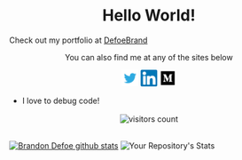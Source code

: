 <h1 align='center'>Hello World!</h1>

<p>Check out my portfolio at <a href='http://www.defoebrand.com'>DefoeBrand</a></p>

<p align='center'>You can also find me at any of the sites below</p>

<div align='center'>
  <a href="https://twitter.com/defoe_brand"><img alt="Twitter" height="30" src="images/twitter.png"/></a>
  <a href="https://www.linkedin.com/in/defoebrand/"><img alt="LinkedIn" height="30" src="images/linkedin.png"/></a>
  <a href="https://medium.com/@defoe.brand"><img  height="30" alt="Medium" src="images/medium.png"/></a>
</div>

<!-- ## My skills -->

-   I love to debug code!

<!-- ## My last 3 articles -->

<div align='center'>
  <img align='center' alt="visitors count" src="https://visitor-badge.glitch.me/badge?page_id=defoebrand.defoebrand">
</div>
<br />

[![Brandon Defoe github stats](https://github-readme-stats.vercel.app/api?username=defoebrand&show_icons=true&theme=radical)](https://github.com/defoebrand/github-readme-stats)  ![Your Repository's Stats](https://github-readme-stats.vercel.app/api/top-langs/?username=Your_GitHub_Username&theme=blue-green)
